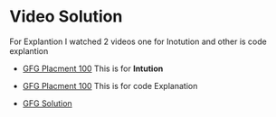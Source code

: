 # Video Solution 
<p> For Explantion I watched 2 videos one for Inotution and other is code explantion</p>


- [GFG Placment 100](https://practice.geeksforgeeks.org/batch/placement100-batch-2/track/DSASP-Graph/video/MTgzOA%3D%3D) This is for <strong>Intution</strong>

- [GFG Placment 100](https://practice.geeksforgeeks.org/batch/placement100-batch-2/track/DSASP-Graph/video/MTgzOA%3D%3D) This is for code Explanation
- [GFG Solution](https://ide.geeksforgeeks.org/IF0I3NIQI3)
